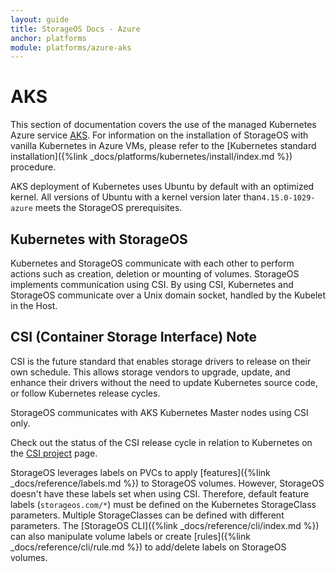 ```yaml
---
layout: guide
title: StorageOS Docs - Azure
anchor: platforms
module: platforms/azure-aks
---
```


# AKS

This section of documentation covers the use of the managed Kubernetes Azure
service [AKS](https://azure.microsoft.com/en-gb/services/kubernetes-service/).
For information on the installation of StorageOS with vanilla Kubernetes in Azure
VMs, please refer to the [Kubernetes standard installation]({%link
_docs/platforms/kubernetes/install/index.md %}) procedure.

AKS deployment of Kubernetes uses Ubuntu by default with an optimized kernel.
All versions of Ubuntu with a kernel version later than`4.15.0-1029-azure`
meets the StorageOS prerequisites.

## Kubernetes with StorageOS

Kubernetes and StorageOS communicate with each other to perform actions such as
creation, deletion or mounting of volumes. StorageOS implements communication 
using CSI. By using CSI, Kubernetes and StorageOS communicate over a Unix domain
socket, handled by the Kubelet in the Host.

## CSI (Container Storage Interface) Note

CSI is the future standard that enables storage drivers to release on their own
schedule. This allows storage vendors to upgrade, update, and enhance their drivers 
without the need to update Kubernetes source code, or follow Kubernetes release
cycles.

StorageOS communicates with AKS Kubernetes Master nodes using CSI only.

Check out the status of the CSI release cycle in relation to Kubernetes on
the [CSI project](https://kubernetes-csi.github.io/docs/) page.

StorageOS leverages labels on PVCs to apply [features]({%link
_docs/reference/labels.md %}) to StorageOS volumes. However, StorageOS doesn't
have these labels set when using CSI. Therefore, default feature labels
(`storageos.com/*`) must be defined on the Kubernetes StorageClass parameters.
Multiple StorageClasses can be defined with different parameters. The
[StorageOS CLI]({%link _docs/reference/cli/index.md %}) can also manipulate
volume labels or create [rules]({%link _docs/reference/cli/rule.md %}) to
add/delete labels on StorageOS volumes.
